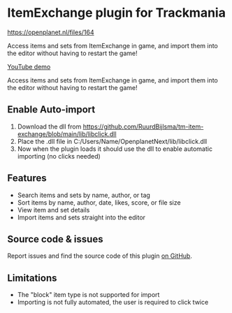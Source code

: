 # ItemExchange plugin for Trackmania

https://openplanet.nl/files/164

Access items and sets from ItemExchange in game, and import them into the editor without having to restart the game!

[YouTube demo](https://www.youtube.com/watch?v=cBxrbqqXsrQ)

Access items and sets from ItemExchange in game, and import them into the editor without having to restart the game!

## Enable Auto-import
1. Download the dll from https://github.com/RuurdBijlsma/tm-item-exchange/blob/main/lib/libclick.dll
2. Place the .dll file in C:/Users/Name/OpenplanetNext/lib/libclick.dll
3. Now when the plugin loads it should use the dll to enable automatic importing (no clicks needed)

## Features
* Search items and sets by name, author, or tag
* Sort items by name, author, date, likes, score, or file size
* View item and set details
* Import items and sets straight into the editor

## Source code & issues
Report issues and find the source code of this plugin [on GitHub](https://github.com/RuurdBijlsma/tm-item-exchange).

## Limitations
* The "block" item type is not supported for import
* Importing is not fully automated, the user is required to click twice
